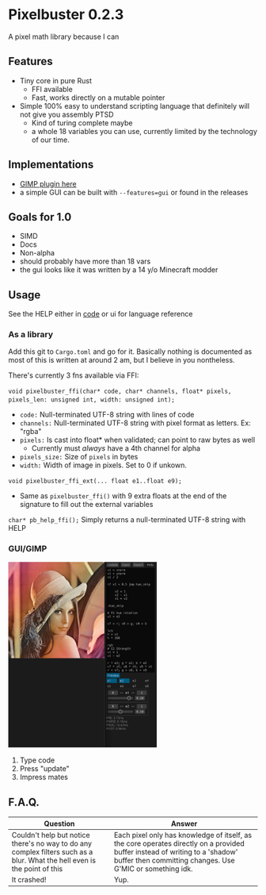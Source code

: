# Pixelbuster 0.2.3
A pixel math library because I can

## Features
  * Tiny core in pure Rust
    * FFI available
    * Fast, works directly on a mutable pointer
  * Simple 100% easy to understand scripting language that definitely will not give you assembly PTSD
    * Kind of turing complete maybe
    * a whole 18 variables you can use, currently limited by the technology of our time.

## Implementations
  * [GIMP plugin here](https://github.com/Beinsezii/bsz-gimp-plugins)
  * a simple GUI can be built with `--features=gui` or found in the releases

## Goals for 1.0
  * SIMD
  * Docs
  * Non-alpha
  * should probably have more than 18 vars
  * the gui looks like it was written by a 14 y/o Minecraft modder
  
## Usage
See the HELP either in [code](./src/lib.rs#L10) or ui for language reference

### As a library
Add this git to `Cargo.toml` and go for it. Basically nothing is documented as most of this is written at around 2 am, but I believe in you nontheless.

There's currently 3 fns available via FFI:

`void pixelbuster_ffi(char* code, char* channels, float* pixels, pixels_len: unsigned int, width: unsigned int);`
  * `code:` Null-terminated UTF-8 string with lines of code
  * `channels:` Null-terminated UTF-8 string with pixel format as letters. Ex: "rgba"
  * `pixels:` Is cast into float* when validated; can point to raw bytes as well
    * Currently must *always* have a 4th channel for alpha
  * `pixels_size:` Size of `pixels` in bytes
  * `width:` Width of image in pixels. Set to 0 if unkown.

`void pixelbuster_ffi_ext(... float e1..float e9);`
 * Same as `pixelbuster_ffi()` with 9 extra floats at the end of the signature to fill out the external variables

`char* pb_help_ffi();`
Simply returns a null-terminated UTF-8 string with HELP

### GUI/GIMP
<img width=300 src="./src/bin/gui/screenshot.png"/>

 1) Type code
 2) Press "update"
 3) Impress mates

## F.A.Q.
Question|Answer
---|---
Couldn't help but notice there's no way to do any complex filters such as a blur. What the hell even is the point of this|Each pixel only has knowledge of itself, as the core operates directly on a provided buffer instead of writing to a 'shadow' buffer then committing changes. Use G'MIC or something idk.
It crashed!|Yup.
